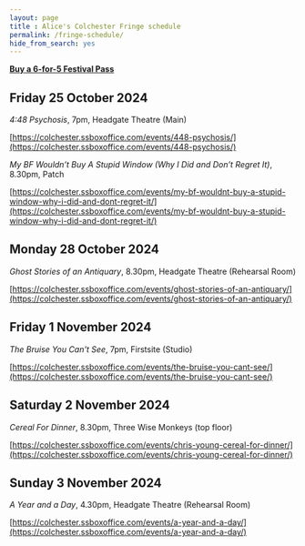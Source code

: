 ```yaml
---
layout: page
title : Alice's Colchester Fringe schedule
permalink: /fringe-schedule/
hide_from_search: yes
---
```


**[Buy a 6-for-5 Festival Pass](https://colchester.ssboxoffice.com/merch/fringe-festival-pass/)**

## Friday 25 October 2024

<cite>4:48 Psychosis</cite>, 7pm, Headgate Theatre (Main)

[https://colchester.ssboxoffice.com/events/448-psychosis/](https://colchester.ssboxoffice.com/events/448-psychosis/)

<cite>My BF Wouldn’t Buy A Stupid Window (Why I Did and Don’t Regret It)</cite>, 8.30pm, Patch

[https://colchester.ssboxoffice.com/events/my-bf-wouldnt-buy-a-stupid-window-why-i-did-and-dont-regret-it/](https://colchester.ssboxoffice.com/events/my-bf-wouldnt-buy-a-stupid-window-why-i-did-and-dont-regret-it/)

## Monday 28 October 2024

<cite>Ghost Stories of an Antiquary</cite>, 8.30pm, Headgate Theatre (Rehearsal Room)

[https://colchester.ssboxoffice.com/events/ghost-stories-of-an-antiquary/](https://colchester.ssboxoffice.com/events/ghost-stories-of-an-antiquary/)

## Friday 1 November 2024

<cite>The Bruise You Can't See</cite>, 7pm, Firstsite (Studio)

[https://colchester.ssboxoffice.com/events/the-bruise-you-cant-see/](https://colchester.ssboxoffice.com/events/the-bruise-you-cant-see/)

## Saturday 2 November 2024

<cite>Cereal For Dinner</cite>, 8.30pm, Three Wise Monkeys (top floor)

[https://colchester.ssboxoffice.com/events/chris-young-cereal-for-dinner/](https://colchester.ssboxoffice.com/events/chris-young-cereal-for-dinner/)

## Sunday 3 November 2024

<cite>A Year and a Day</cite>, 4.30pm, Headgate Theatre (Rehearsal Room)

[https://colchester.ssboxoffice.com/events/a-year-and-a-day/](https://colchester.ssboxoffice.com/events/a-year-and-a-day/)